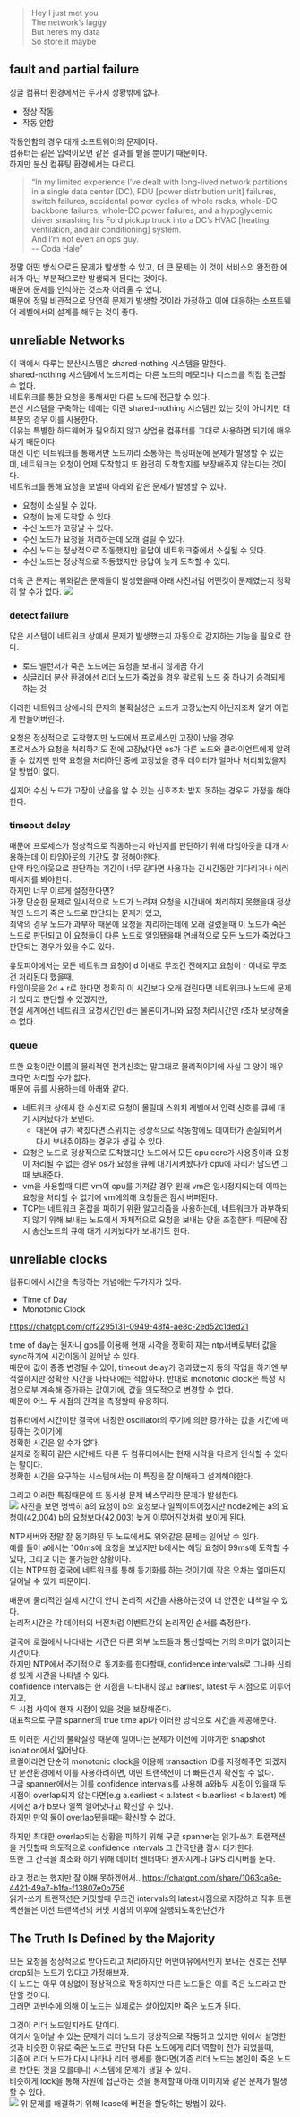 > Hey I just met you  
The network’s laggy  
But here’s my data  
So store it maybe  


## fault and partial failure
싱글 컴퓨터 환경에서는 두가지 상황밖에 없다.  
- 정상 작동
- 작동 안함

작동안함의 경우 대개 소프트웨어의 문제이다.  
컴퓨터는 같은 입력이오면 같은 결과를 뱉을 뿐이기 때문이다.  
하지만 분산 컴퓨팅 환경에서는 다르다.  
> “In my limited experience I’ve dealt with long-lived network partitions in a single data center (DC), PDU [power distribution unit] failures, switch failures, accidental power cycles of whole racks, whole-DC backbone failures, whole-DC power failures, and a hypoglycemic driver smashing his Ford pickup truck into a DC’s HVAC [heating, ventilation, and air conditioning] system.  
> And I’m not even an ops guy.   
> -- Coda Hale”

정말 어떤 방식으로든 문제가 발생할 수 있고, 더 큰 문제는 이 것이 서비스의 완전한 에러가 아닌 부분적으로만 발생되게 된다는 것이다.  
때문에 문제를 인식하는 것조차 어려울 수 있다.  
때문에 정말 비관적으로 당연히 문제가 발생할 것이라 가정하고 이에 대응하는 소프트웨어 레벨에서의 설계를 해두는 것이 좋다.  

## unreliable Networks
이 책에서 다루는 분산시스템은 shared-nothing 시스템을 말한다.  
shared-nothing 시스템에서 노드끼리는 다른 노드의 메모리나 디스크를 직접 접근할 수 없다.  
네트워크를 통한 요청을 통해서만 다른 노드에 접근할 수 있다.  
분산 시스템을 구축하는 데에는 이런 shared-nothing 시스템만 있는 것이 아니지만 대부분의 경우 이를 사용한다.  
이유는 특별한 하드웨어가 필요하지 않고 상업용 컴퓨터를 그대로 사용하면 되기에 매우 싸기 때문이다.  
대신 이런 네트워크를 통해서만 노드끼리 소통하는 특징때문에 문제가 발생할 수 있는데, 네트워크는 요청이 언제 도착할지 또 완전히 도착할지를 보장해주지 않는다는 것이다.  
네트워크를 통해 요청을 보낼때 아래와 같은 문제가 발생할 수 있다.  
- 요청이 소실될 수 있다. 
- 요청이 늦게 도착할 수 있다.  
- 수신 노드가 고장날 수 있다. 
- 수신 노드가 요청을 처리하는데 오래 걸릴 수 있다.
- 수신 노드는 정상적으로 작동했지만 응답이 네트워크중에서 소실될 수 있다. 
- 수신 노드는 정상적으로 작동했지만 응답이 늦게 도착할 수 있다.

더욱 큰 문제는 위와같은 문제들이 발생했을때 아래 사진처럼 어떤것이 문제였는지 정확히 알 수가 없다.
![](why_distributed_system_is_hard.png)


### detect failure
많은 시스템이 네트워크 상에서 문제가 발생했는지 자동으로 감지하는 기능을 필요로 한다.     
- 로드 밸런서가 죽은 노드에는 요청을 보내지 않게끔 하기 
- 싱글리더 분산 환경에선 리더 노드가 죽었을 경우 팔로워 노드 중 하나가 승격되게 하는 것

이러한 네트워크 상에서의 문제의 불확실성은 노드가 고장났는지 아닌지조차 알기 어렵게 만들어버린다.  

요청은 정상적으로 도착했지만 노드에서 프로세스만 고장이 났을 경우  
프로세스가 요청을 처리하기도 전에 고장났다면 os가 다른 노드와 클라이언트에게 알려줄 수 있지만 만약 요청을 처리하던 중에 고장났을 경우 데이터가 얼마나 처리되었을지 알 방법이 없다.  

심지어 수신 노드가 고장이 났음을 알 수 있는 신호조차 받지 못하는 경우도 가정을 해야한다.  

### timeout delay
때문에 프로세스가 정상적으로 작동하는지 아닌지를 판단하기 위해 타임아웃을 대개 사용하는데 이 타임아웃의 기간도 잘 정해야한다.  
만약 타임아웃으로 판단하는 기간이 너무 길다면 사용자는 긴시간동안 기다리거나 에러 메세지를 봐야한다.  
하지만 너무 이르게 설정한다면?  
가장 단순한 문제로 일시적으로 노드가 느려져 요청을 시간내에 처리하지 못했을때 정상적인 노드가 죽은 노드로 판단되는 문제가 있고,  
최악의 경우 노드가 과부하 때문에 요청을 처리하는데에 오래 걸렸을때 이 노드가 죽은 노드로 판단되고 이 요청들이 다른 노드로 일임됐을때 연쇄적으로 모든 노드가 죽었다고 판단되는 경우가 있을 수도 있다.  

유토피아에서는 모든 네트워크 요청이 d 이내로 무조건 전해지고 요청이 r 이내로 무조건 처리된다 했을때,  
타임아웃을 2d + r로 한다면 정확히 이 시간보다 오래 걸린다면 네트워크나 노드에 문제가 있다고 판단할 수 있겠지만,  
현실 세계에선 네트워크 요청시간인 d는 물론이거니와 요청 처리시간인 r조차 보장해줄 수 없다.


### queue
또한 요청이란 이름의 물리적인 전기신호는 말그대로 물리적이기에 사실 그 양이 매우 크다면 처리할 수가 없다.  
때문에 큐를 사용하는데 아래와 같다. 
- 네트워크 상에서 한 수신지로 요청이 몰릴때 스위치 레벨에서 입력 신호를 큐에 대기 시켜놨다가 보낸다. 
  - 때문에 큐가 꽉찼다면 스위치는 정상적으로 작동함에도 데이터가 손실되어서 다시 보내줘야하는 경우가 생길 수 있다.
- 요청은 노드로 정상적으로 도착했지만 노드에서 모든 cpu core가 사용중이라 요청이 처리될 수 없는 경우 os가 요청을 큐에 대기시켜놨다가 cpu에 자리가 남으면 그때 보내준다. 
- vm을 사용할때 다른 vm이 cpu를 가져갈 경우 원래 vm은 일시정지되는데 이때는 요청을 처리할 수 없기에 vm에의해 요청들은 잠시 버퍼된다.
- TCP는 네트워크 혼잡을 피하기 위환 알고리즘을 사용하는데, 네트워크가 과부하되지 않기 위해 보내는 노드에서 자체적으로 요청을 보내는 양을 조절한다. 때문에 잠시 송신노드의 큐에 대기 시켜놨다가 보내기도 한다.  



## unreliable clocks
컴퓨터에서 시간을 측정하는 개념에는 두가지가 있다.  
- Time of Day
- Monotonic Clock

https://chatgpt.com/c/f2295131-0949-48f4-ae8c-2ed52c1ded21

time of day는 원자나 gps를 이용해 현재 시각을 정확히 재는 ntp서버로부터 값을 sync하기에 시간이동이 일어날 수 있다.  
때문에 값이 종종 변경될 수 있어, timeout delay가 경과됐는지 등의 작업을 하기엔 부적절하지만 정확한 시간을 나타내에는 적합하다.
반대로 monotonic clock은 특정 시점으로부 계속해 증가하는 값이기에, 값을 의도적으로 변경할 수 없다.  
때문에 어느 두 시점의 간격을 측정할때 유용하다.

컴퓨터에서 시간이란 결국에 내장한 oscillator의 주기에 의한 증가하는 값을 시간에 매핑하는 것이기에  
정확한 시간은 알 수가 없다.  
실제로 정확히 같은 시간에도 다른 두 컴퓨터에서는 현재 시각을 다르게 인식할 수 있다는 말이다.  
정확한 시간을 요구하는 시스템에서는 이 특징을 잘 이해하고 설계해야한다.  

그리고 이러한 특징때문에 또 동시성 문제 비스무리한 문제가 발생한다.  
![](unreliable_clock.png)
사진을 보면 명백히 a의 요청이 b의 요청보다 일찍이루어졌지만 node2에는 a의 요청이(42,004) b의 요청보다(42,003) 늦게 이루어진것처럼 보이게 된다.  

NTP서버와 정말 잘 동기화된 두 노드에서도 위와같은 문제는 일어날 수 있다.  
예를 들어 a에서는 100ms에 요청을 보냈지만 b에서는 해당 요청이 99ms에 도착할 수 있다, 그리고 이는 불가능한 상황이다.  
이는 NTP또한 결국에 네트워크를 통해 동기화를 하는 것이기에 작은 오차는 얼마든지 일어날 수 있게 때문이다.  

때문에 물리적인 실제 시간이 안니 논리적 시간을 사용하는것이 더 안전한 대책일 수 있다.  
논리적시간은 각 데이터의 버전처럼 이벤트간의 논리적인 순서를 측정한다.

결국에 로컬에서 나타내는 시간은 다른 외부 노드들과 통신할때는 거의 의미가 없어지는 시간이다.  
하지만 NTP에서 주기적으로 동기화를 한다할때, confidence intervals로 그나마 신뢰성 있게 시간을 나타낼 수 있다.  
confidence intervals는 한 시점을 나타내지 않고 earliest, latest 두 시점으로 이루어지고,    
두 시점 사이에 현재 시점이 있을 것을 보장해준다.  
대표적으로 구글 spanner의 true time api가 이러한 방식으로 시간을 제공해준다.  

또 이러한 시간의 불확실성 때문에 일어나는 문제가 이전에 이야기한 snapshot isolation에서 일어난다.  
로컬이라면 단순히 monotonic clock을 이용해 transaction ID를 지정해주면 되겠지만 분산환경에서 이를 사용하려하면, 어떤 트랜잭션이 더 빠른건지 확신할 수 없다.  
구글 spanner에서는 이를 confidence intervals를 사용해 a와b두 시점이 있을때 두 시점이 overlap되지 않는다면(e.g a.earliest < a.latest < b.earliest < b.latest) 예시에선 a가 b보다 일찍 일어낫다고 확신할 수 있다.  
하지만 만약 둘이 overlap됐을때는 확신할 수 없다.  

하지만 최대한 overlap되는 상황을 피하기 위해 구글 spanner는 읽기-쓰기 트랜잭션을 커밋할때 의도적으로 confidence intervals 그 간극만큼 잠시 대기한다.  
또한 그 간극을 최소화 하기 위해 데이터 센터마다 원자시계나 GPS 리시버를 둔다.  

라고 정리는 했지만 잘 이해 못하겠어서..  https://chatgpt.com/share/1063ca6e-4421-49a7-b1fa-f13807e0b756  
읽기-쓰기 트랜잭션은 커밋할때 무조건 intervals의 latest시점으로 저장하고 직후 트랜잭션들은 이전 트랜잭션의 커밋 시점의 이후에 실행되도록한단건가


## The Truth Is Defined by the Majority
모든 요청을 정상적으로 받아드리고 처리하지만 어떤이유에서인지 보내는 신호는 전부 drop되는 노드가 있다고 가정해보자.  
이 노드는 아무 이상없이 정상적으로 작동하지만 다른 노드들은 이를 죽은 노드라고 판단할 것이다.  
그러면 과반수에 의해 이 노드는 실제로는 살아있지만 죽은 노드가 된다.  

그것이 리더 노드일지라도 말이다.  
여기서 일어날 수 있는 문제가 리더 노드가 정상적으로 작동하고 있지만 위에서 설명한것과 비슷한 이유로 죽은 노드로 판단돼 다른 노드에게 리더 역할이 전가 되었을때,  
기존에 리더 노드가 다시 나타나 리더 행세를 한다면(기존 리더 노드는 본인이 죽은 노드로 판단된 것을 모를테니) 시스템에 문제가 생길 수 있다.  
비슷하게 lock을 통해 자원에 접근하는 것을 통제할때 아래 이미지와 같은 문제가 발생할 수 있다.  
![](mistaken_lease.png)
위 문제를 해결하기 위해 lease에 버전을 할당하는 방법이 있다.  